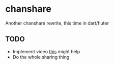 # chanshare

Another chanshare rewrite, this time in dart/fluter

## TODO

* Implement video [this](https://github.com/alexmercerind/dart_vlc) might help
* Do the whole sharing thing
